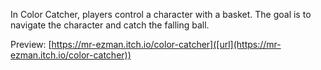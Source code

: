 In Color Catcher, players control a character with a basket. The goal is to navigate the character and catch the falling ball.

Preview: [https://mr-ezman.itch.io/color-catcher]([url](https://mr-ezman.itch.io/color-catcher))
